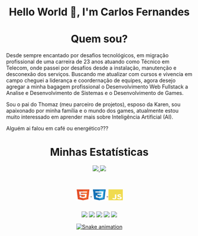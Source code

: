 

<h1 align="center">Hello World 👋, I'm Carlos Fernandes</h1>

<h1 align="center"> Quem sou? </h1>
<p>
Desde sempre encantado por desafios tecnológicos, em migração profissional de uma carreira de 23 anos atuando como Técnico em Telecom, onde passei por desafios desde a instalação, manutenção e desconexão dos serviços. Buscando me atualizar com cursos e vivencia em campo cheguei a liderança e coordernação de equipes, agora desejo agregar a minha bagagem profissional o Desenvolvimento Web Fullstack a Analise e Desenvolvimento de Sistemas e o Desenvolvimento de Games.

Sou o pai do Thomaz (meu parceiro de projetos), esposo da Karen, sou apaixonado por minha família e o mundo dos games, atualmente estou muito interessado em aprender mais sobre Inteligência Artificial (AI).

Alguém ai falou em café ou energético???
</p>

<h1 align="center">Minhas Estatísticas</h1>
<div align="center">
  <a href="https://github.com/crfernandes">
  <img height="160em" src="https://github-readme-stats.vercel.app/api?username=crfernandes&show_icons=true&theme=dark&include_all_commits=true&count_private=true"/>
  <img height="160em" src="https://github-readme-stats.vercel.app/api/top-langs/?username=crfernandes&layout=compact&langs_count=16&theme=dark"/>
</div>

##

<div style="display: inline_block" align="center"><br>
  <img align="center" alt="Carlos-HTML" height="30" width="40" src="https://raw.githubusercontent.com/devicons/devicon/master/icons/html5/html5-original.svg">
  <img align="center" alt="Carlos-CSS" height="30" width="40" src="https://raw.githubusercontent.com/devicons/devicon/master/icons/css3/css3-original.svg">  
  <img align="center" alt="CarlosJs" height="30" width="40" src="https://raw.githubusercontent.com/devicons/devicon/master/icons/javascript/javascript-plain.svg">
  </div>

##

<div align="center">
  <a href="https://www.youtube.com/channel/UCRc42e0mBWhqzx1SXPRv8PQ" target="_blank"><img src="https://img.shields.io/badge/YouTube-FF0000?style=for-the-badge&logo=youtube&logoColor=white" target="_blank"></a>
  <a href="https://instagram.com/matador.gg" target="_blank"><img src="https://img.shields.io/badge/-Instagram-%23E4405F?style=for-the-badge&logo=instagram&logoColor=white" target="_blank"></a>
  <a href="https://discord.gg/HvZQmvZTAD" target="_blank"><img src="https://img.shields.io/badge/Discord-7289DA?style=for-the-badge&logo=discord&logoColor=white" target="_blank"></a> 
  <a href = "mailto:academico.crfernandes@gmail.com"><img src="https://img.shields.io/badge/Gmail-D14836?style=for-the-badge&logo=gmail&logoColor=white" target="_blank"></a>
  <a href="https://www.linkedin.com/in/devcrfernandes" target="_blank"><img src="https://img.shields.io/badge/-LinkedIn-%230077B5?style=for-the-badge&logo=linkedin&logoColor=white" target="_blank"></a>   
</div>
<div align="center">
<p dir="auto"><a target="_blank" rel="noopener noreferrer" href="https://github.com/crfernandes/crfernandes/blob/output/github-contribution-grid-snake.svg"><img src="https://github.com/crfernandes/crfernandes/raw/output/github-contribution-grid-snake.svg" alt="Snake animation" style="max-width: 100%;"></a></p>
</article>
</div>
